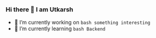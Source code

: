 ### Hi there 👋  I am Utkarsh 

- 🔭 I’m currently working on ```bash something interesting ```
- 🌱 I’m currently learning ```bash Backend ```

<!--
**utkarshilh/utkarshilh** is a ✨ _special_ ✨ repository because its `README.md` (this file) appears on your GitHub profile.

Here are some ideas to get you started:


- 👯 I’m looking to collaborate on ...
- 🤔 I’m looking for help with ...
- 💬 Ask me about ...
- 📫 How to reach me: ...
- 😄 Pronouns: ...
- ⚡ Fun fact: ...
-->
